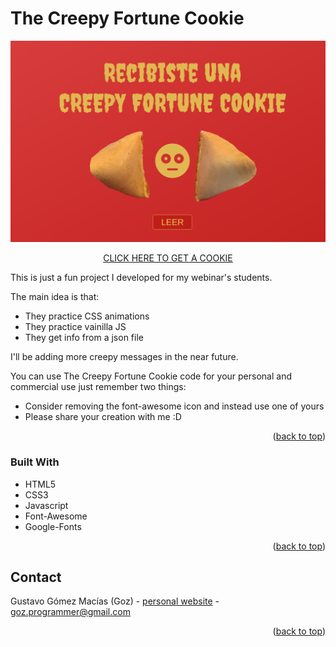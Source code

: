 
<!-- ABOUT THE PROJECT -->
# The Creepy Fortune Cookie

[![Product Name Screen Shot][product-screenshot]](https://gozdeveloper.com/creepy_cookie)

<p align="center"><a href="https://gozdeveloper.com/creepy_cookie">CLICK HERE TO GET A COOKIE</a></p>

This is just a fun project I developed for my webinar's students. 

The main idea is that:
* They practice CSS animations
* They practice vainilla JS
* They get info from a json file

I'll be adding more creepy messages in the near future.

You can use The Creepy Fortune Cookie code for your personal and commercial use just remember two things:

* Consider removing the font-awesome icon and instead use one of yours
* Please share your creation with me :D

<p align="right">(<a href="#top">back to top</a>)</p>



### Built With

* HTML5
* CSS3
* Javascript
* Font-Awesome
* Google-Fonts

<p align="right">(<a href="#top">back to top</a>)</p>



<!-- CONTACT -->
## Contact

Gustavo Gómez Macías (Goz) - [personal website](https://gustavogm.me) - goz.programmer@gmail.com

<p align="right">(<a href="#top">back to top</a>)</p>




<!-- MARKDOWN LINKS & IMAGES -->
[product-screenshot]: screenshot.png
